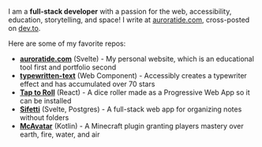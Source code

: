 I am a **full-stack developer** with a passion for the web, accessibility, education, storytelling, and space! I write at [auroratide.com](https://auroratide.com), cross-posted on [dev.to](https://dev.to/auroratide).

Here are some of my favorite repos:

* **[auroratide.com](https://github.com/Auroratide/auroratide.com)** (Svelte) - My personal website, which is an educational tool first and portfolio second
* **[typewritten-text](https://github.com/Auroratide/typewritten-text)** (Web Component) - Accessibly creates a typewriter effect and has accumulated over 70 stars
* **[Tap to Roll](https://github.com/Auroratide/tap-to-roll)** (React) - A dice roller made as a Progressive Web App so it can be installed
* **[Sifetti](https://github.com/Auroratide/sifetti)** (Svelte, Postgres) - A full-stack web app for organizing notes without folders
* **[McAvatar](https://github.com/Auroratide/McAvatar)** (Kotlin) - A Minecraft plugin granting players mastery over earth, fire, water, and air
